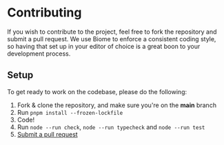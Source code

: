 # Contributing

If you wish to contribute to the project, feel free to fork the repository and submit a
pull request. We use Biome to enforce a consistent coding style, so having that set up in your editor of choice
is a great boon to your development process.

## Setup

To get ready to work on the codebase, please do the following:

1. Fork & clone the repository, and make sure you're on the **main** branch
2. Run `pnpm install --frozen-lockfile`
3. Code!
4. Run `node --run check`, `node --run typecheck` and `node --run test`
5. [Submit a pull request](https://github.com/SuperchupuDev/neon-env/compare)
